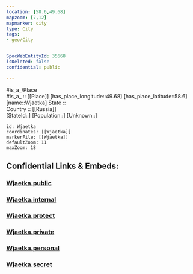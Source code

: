 ```yaml
---
location: [58.6,49.68] 
mapzoom: [7,12] 
mapmarker: city 
type: City
tags:
- geo/City


SpocWebEntityId: 35668
isDeleted: false
confidential: public

---
```

#is_a_/Place  
#is_a_ :: [[Place]] 
[has_place_longitude::49.68] 
[has_place_latitude::58.6] 
[name::Wjaetka] 
State ::  
Country :: [[Russia]]  
[StateId::] 
[Population::] 
[Unknown::] 


```leaflet
id: Wjaetka
coordinates: [[Wjaetka]] 
markerFile: [[Wjaetka]] 
defaultZoom: 11 
maxZoom: 18
```


## Confidential Links & Embeds: 

### [Wjaetka.public](/_public/\Earth\Continent\Europe\Europe~East\Russia\Russia~Volga\Kirov_Oblast\CityWjaetka.public.md) 

### [Wjaetka.internal](/_internal/\Earth\Continent\Europe\Europe~East\Russia\Russia~Volga\Kirov_Oblast\CityWjaetka.internal.md) 

### [Wjaetka.protect](/_protect/\Earth\Continent\Europe\Europe~East\Russia\Russia~Volga\Kirov_Oblast\CityWjaetka.protect.md) 

### [Wjaetka.private](/_private/\Earth\Continent\Europe\Europe~East\Russia\Russia~Volga\Kirov_Oblast\CityWjaetka.private.md) 

### [Wjaetka.personal](/_personal/\Earth\Continent\Europe\Europe~East\Russia\Russia~Volga\Kirov_Oblast\CityWjaetka.personal.md) 

### [Wjaetka.secret](/_secret/\Earth\Continent\Europe\Europe~East\Russia\Russia~Volga\Kirov_Oblast\CityWjaetka.secret.md)

